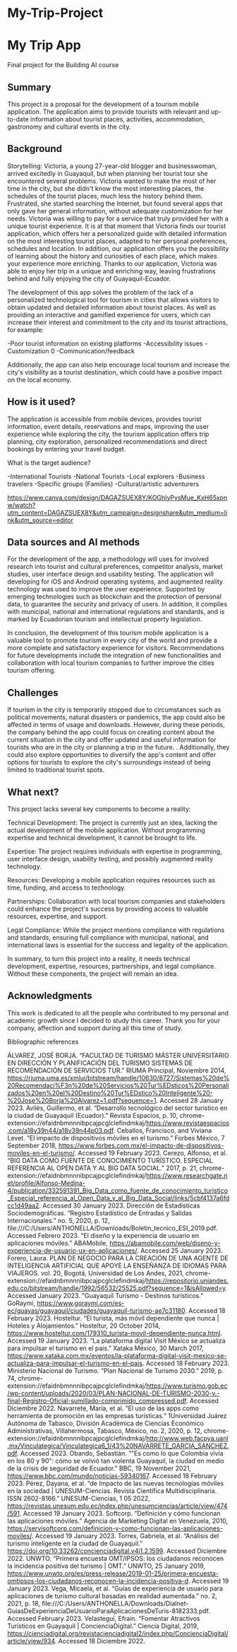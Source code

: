 # My-Trip-Project

# My Trip App
Final project for the Building AI course

## Summary

This project is a proposal for the development of a tourism mobile application. The application aims to provide tourists with relevant and up-to-date information about tourist places, activities, accommodation, gastronomy and cultural events in the city.

## Background
Storytelling:
Victoria, a young 27-year-old blogger and businesswoman, arrived excitedly in Guayaquil, but when planning her tourist tour she encountered several problems. Victoria wanted to make the most of her time in the city, but she didn't know the most interesting places, the schedules of the tourist places, much less the history behind them.
Frustrated, she started searching the Internet, but found several apps that only gave her general information, without adequate customization for her needs. Victoria was willing to pay for a service that truly provided her with a unique tourist experience.
It is at that moment that Victoria finds our tourist application, which offers her a personalized guide with detailed information on the most interesting tourist places, adapted to her personal preferences, schedules and location. In addition, our application offers you the possibility of learning about the history and curiosities of each place, which makes your experience more enriching.
Thanks to our application, Victoria was able to enjoy her trip in a unique and enriching way, leaving frustrations behind and fully enjoying the city of Guayaquil-Ecuador.

The development of this app solves the problem of the lack of a personalized technological tool for tourism in cities that allows visitors to obtain updated and detailed information about tourist places. As well as providing an interactive and gamified experience for users, which can increase their interest and commitment to the city and its tourist attractions, for example:

-Poor tourist information on existing platforms
-Accessibility issues
-Customization 0
-Communication/feedback

Additionally, the app can also help encourage local tourism and increase the city's visibility as a tourist destination, which could have a positive impact on the local economy.

## How is it used?
The application is accessible from mobile devices, provides tourist information, event details, reservations and maps, improving the user experience while exploring the city, the tourism application offers trip planning, city exploration, personalized recommendations and direct bookings by entering your travel budget.

What is the target audience?

-International Tourists
-National Tourists
-Local explorers
-Business travelers
-Specific groups (Families)
-Cultural/artistic adventurers

https://www.canva.com/design/DAGAZSUEX8Y/KOGhIyPvsMue_KxH65xpnw/watch?utm_content=DAGAZSUEX8Y&utm_campaign=designshare&utm_medium=link&utm_source=editor

## Data sources and AI methods

For the development of the app, a methodology will uses for involved research into tourist and cultural preferences, competitor analysis, market studies, user interface design and usability testing. The application will developing for iOS and Android operating systems, and augmented reality technology was used to improve the user experience. Supported by emerging technologies such as blockchain and the protection of personal data, to guarantee the security and privacy of users. In addition, it complies with municipal, national and international regulations and standards, and is marked by Ecuadorian tourism and intellectual property legislation.

In conclusion, the development of this tourism mobile application is a valuable tool to promote tourism in every city of the world and provide a more complete and satisfactory experience for visitors. Recommendations for future developments include the integration of new functionalities and collaboration with local tourism companies to further improve the cities tourism offering.

## Challenges
If tourism in the city is temporarily stopped due to circumstances such as political movements, natural disasters or pandemics, the app could also be affected in terms of usage and downloads. However, during these periods, the company behind the app could focus on creating content about the current situation in the city and offer updated and useful information for tourists who are in the city or planning a trip in the future. . Additionally, they could also explore opportunities to diversify the app's content and offer options for tourists to explore the city's surroundings instead of being limited to traditional tourist spots.

## What next?

This project lacks several key components to become a reality:

Technical Development: The project is currently just an idea, lacking the actual development of the mobile application. Without programming expertise and technical development, it cannot be brought to life.

Expertise: The project requires individuals with expertise in programming, user interface design, usability testing, and possibly augmented reality technology. 

Resources: Developing a mobile application requires resources such as time, funding, and access to technology. 

Partnerships: Collaboration with local tourism companies and stakeholders could enhance the project's success by providing access to valuable resources, expertise, and support.

Legal Compliance: While the project mentions compliance with regulations and standards, ensuring full compliance with municipal, national, and international laws is essential for the success and legality of the application.

In summary, to turn this project into a reality, it needs technical development, expertise, resources, partnerships, and legal compliance. Without these components, the project will remain an idea.
## Acknowledgments

This work is dedicated to all the people who contributed to my personal and academic growth since I decided to study this career. Thank you for your company, affection and support during all this time of study.

Bibliographic references

ÁLVAREZ, JOSÉ BORJA. “FACULTAD DE TURISMO MÁSTER UNIVERSITARIO EN DIRECCIÓN Y PLANIFICACIÓN DEL TURISMO SISTEMAS DE RECOMENDACIÓN DE SERVICIOS TUR.” RIUMA Principal, Noviembre 2014, https://riuma.uma.es/xmlui/bitstream/handle/10630/8727/Sistemas%20de%20Recomendaci%F3n%20de%20Servicios%20Tur%EDsticos%20Personalizados%20en%20el%20Destino%20Tur%EDstico%20Inteligente%20-%20Jose%20Borja%20Alvarez~1.pdf?sequence=1. Accessed 28 January 2023.
Avilés, Guillermo, et al. “Desarrollo tecnológico del sector turístico en la ciudad de Guayaquil (Ecuador).” Revista Espacios, p. 10, chrome-extension://efaidnbmnnnibpcajpcglclefindmkaj/https://www.revistaespacios.com/a18v39n44/a18v39n44p03.pdf.
Ceballos, Francisco, and Viviana Levet. “El impacto de dispositivos móviles en el turismo.” Forbes México, 7 September 2018, https://www.forbes.com.mx/el-impacto-de-dispositivos-moviles-en-el-turismo/. Accessed 19 February 2023.
Cerezo, Alfonso, et al. “BIG DATA COMO FUENTE DE CONOCIMIENTO TURÍSTICO. ESPECIAL REFERENCIA AL OPEN DATA Y AL BIG DATA SOCIAL.” 2017, p. 21, chrome-extension://efaidnbmnnnibpcajpcglclefindmkaj/https://www.researchgate.net/profile/Alfonso-Medina-4/publication/332591391_Big_Data_como_fuente_de_conocimiento_turistico_Especial_referencia_al_Open_Data_y_al_Big_Data_Social/links/5cbf4137a6fdcc1d49aa2. Accessed 30 January 2023.
Dirección de Estadísticas Sociodemográficas. “Registro Estadístico de Entradas y Salidas Internacionales.” no. 5, 2020, p. 12, file:///C:/Users/ANTHONELLA/Downloads/Boletin_tecnico_ESI_2019.pdf. Accessed Febrero 2023.
“El diseño y la experiencia de usuario en aplicaciones móviles.” ABAMobile, https://abamobile.com/web/diseno-y-experiencia-de-usuario-ux-en-aplicaciones/. Accessed 25 January 2023.
Forero, Laura. PLAN DE NEGOCIO PARA LA CREACIÓN DE UNA AGENTE DE INTELIGENCIA ARTIFICIAL QUE APOYE LA ENSEÑANZA DE IDIOMAS PARA VIAJEROS. vol. 20, Bogotá, Universidad de Los Andes, 2021, chrome-extension://efaidnbmnnnibpcajpcglclefindmkaj/https://repositorio.uniandes.edu.co/bitstream/handle/1992/56532/25525.pdf?sequence=1&isAllowed=y. Accessed January 2023.
“Guayaquil Turismo - Destinos turísticos.” GoRaymi, https://www.goraymi.com/es-ec/guayas/guayaquil/ciudades/guayaquil-turismo-ae7c31180. Accessed 18 February 2023.
Hosteltur. “El turista, más móvil dependiente que nunca | Hoteles y Alojamientos.” Hosteltur, 20 October 2014, https://www.hosteltur.com/179310_turista-movil-dependiente-nunca.html. Accessed 19 January 2023.
“La plataforma digital Visit México se actualiza para impulsar el turismo en el país.” Xataka México, 30 March 2017, https://www.xataka.com.mx/eventos/la-plataforma-digital-visit-mexico-se-actualiza-para-impulsar-el-turismo-en-el-pais. Accessed 18 February 2023.
Ministerio Nacional de Turismo. “Plan Nacional de Turismo 2030.” 2019, p. 74, chrome-extension://efaidnbmnnnibpcajpcglclefindmkaj/https://www.turismo.gob.ec/wp-content/uploads/2020/03/PLAN-NACIONAL-DE-TURISMO-2030-v.-final-Registro-Oficial-sumillado-comprimido_compressed.pdf. Accessed Diciembre 2022.
Navarrete, María, et al. “El uso de las apps como herramienta de promoción en las empresas turísticas.” 1Universidad Juárez Autónoma de Tabasco, División Académica de Ciencias Económico Administrativas, Villahermosa, Tabasco, México, no. 2, 2020, p. 12, chrome-extension://efaidnbmnnnibpcajpcglclefindmkaj/http://www.web.facpya.uanl.mx/Vinculategica/Vinculategica6_1/43%20NAVARRETE_GARCIA_SANCHEZ.pdf. Accessed 2023.
Obando, Sebastián. “"Es como lo que Colombia vivía en los 80 y 90": cómo se volvió tan violenta Guayaquil, la ciudad en medio de la crisis de seguridad de Ecuador.” BBC, 19 November 2021, https://www.bbc.com/mundo/noticias-59340167. Accessed 18 February 2023.
Pérez, Dayana, et al. “de Impacto de las nuevas tecnologías móviles en la sociedad | UNESUM-Ciencias. Revista Científica Multidisciplinaria. ISSN 2602-8166.” UNESUM-Ciencias, 1 05 2022, https://revistas.unesum.edu.ec/index.php/unesumciencias/article/view/474/591. Accessed 19 January 2023.
Softcorp. “Definición y cómo funcionan las aplicaciones móviles.” Agencia de Marketing Digital en Venezuela, 2010, https://servisoftcorp.com/definicion-y-como-funcionan-las-aplicaciones-moviles/. Accessed 19 January 2023.
Torres, Gabriela, et al. “Análisis del turismo inteligente en la ciudad de Guayaquil.” https://doi.org/10.33262/concienciadigital.v4i1.2.1599. Accessed Diciembre 2022.
UNWTO. “Primera encuesta OMT/IPSOS: los ciudadanos reconocen la incidencia positiva del turismo | OMT.” UNWTO, 25 January 2019, https://www.unwto.org/es/press-release/2019-01-25/primera-encuesta-omtipsos-los-ciudadanos-reconocen-la-incidencia-positiva-d. Accessed 19 January 2023.
Vega, Micaela, et al. “Guías de experiencia de usuario para aplicaciones de turismo cultural basadas en realidad aumentada.” no. 2, 2021, p. 18, file:///C:/Users/ANTHONELLA/Downloads/Dialnet-GuiasDeExperienciaDeUsuarioParaAplicacionesDeTuris-8182333.pdf. Accessed February 2023.
Velasteguí, Efrain. “Fomentar Atractivos Turísticos en Guayaquil | ConcienciaDigital.” Ciencia Digital, 2019, https://cienciadigital.org/revistacienciadigital2/index.php/ConcienciaDigital/article/view/934. Accessed 18 Diciembre 2022.
